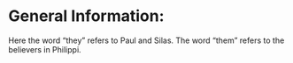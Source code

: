 # General Information:

Here the word “they” refers to Paul and Silas. The word “them” refers to the believers in Philippi.